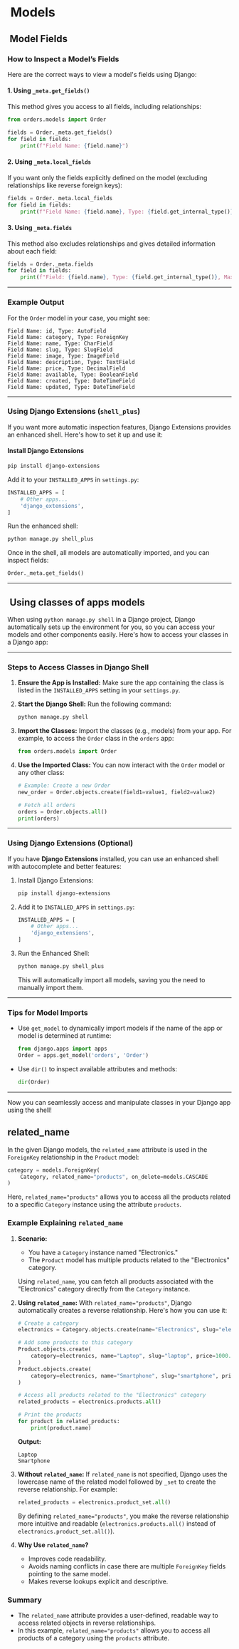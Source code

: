 #  Models

##  Model Fields

### **How to Inspect a Model’s Fields**

Here are the correct ways to view a model's fields using Django:

#### **1. Using `_meta.get_fields()`**

This method gives you access to all fields, including relationships:

```python
from orders.models import Order

fields = Order._meta.get_fields()
for field in fields:
    print(f"Field Name: {field.name}")
```

#### **2. Using `_meta.local_fields`**

If you want only the fields explicitly defined on the model (excluding relationships like reverse foreign keys):

```python
fields = Order._meta.local_fields
for field in fields:
    print(f"Field Name: {field.name}, Type: {field.get_internal_type()}")
```

#### **3. Using `_meta.fields`**

This method also excludes relationships and gives detailed information about each field:

```python
fields = Order._meta.fields
for field in fields:
    print(f"Field: {field.name}, Type: {field.get_internal_type()}, Max Length: {getattr(field, 'max_length', None)}")
```

---

### **Example Output**

For the `Order` model in your case, you might see:

```
Field Name: id, Type: AutoField
Field Name: category, Type: ForeignKey
Field Name: name, Type: CharField
Field Name: slug, Type: SlugField
Field Name: image, Type: ImageField
Field Name: description, Type: TextField
Field Name: price, Type: DecimalField
Field Name: available, Type: BooleanField
Field Name: created, Type: DateTimeField
Field Name: updated, Type: DateTimeField
```

---

### **Using Django Extensions (`shell_plus`)**

If you want more automatic inspection features, Django Extensions provides an enhanced shell. Here's how to set it up and use it:

#### Install Django Extensions

```bash
pip install django-extensions
```

Add it to your `INSTALLED_APPS` in `settings.py`:

```python
INSTALLED_APPS = [
    # Other apps...
    'django_extensions',
]
```

Run the enhanced shell:

```bash
python manage.py shell_plus
```

Once in the shell, all models are automatically imported, and you can inspect fields:

```python
Order._meta.get_fields()
```

---

##  Using classes of apps models

When using `python manage.py shell` in a Django project, Django automatically sets up the environment for you, so you can access your models and other components easily. Here's how to access your classes in a Django app:

---

### **Steps to Access Classes in Django Shell**

1. **Ensure the App is Installed:**
   Make sure the app containing the class is listed in the `INSTALLED_APPS` setting in your `settings.py`.

2. **Start the Django Shell:**
   Run the following command:

   ```bash
   python manage.py shell
   ```

3. **Import the Classes:**
   Import the classes (e.g., models) from your app. For example, to access the `Order` class in the `orders` app:

   ```python
   from orders.models import Order
   ```

4. **Use the Imported Class:**
   You can now interact with the `Order` model or any other class:

   ```python
   # Example: Create a new Order
   new_order = Order.objects.create(field1=value1, field2=value2)

   # Fetch all orders
   orders = Order.objects.all()
   print(orders)
   ```

---

### **Using Django Extensions (Optional)**

If you have **Django Extensions** installed, you can use an enhanced shell with autocomplete and better features:

1. Install Django Extensions:

   ```bash
   pip install django-extensions
   ```

2. Add it to `INSTALLED_APPS` in `settings.py`:

   ```python
   INSTALLED_APPS = [
       # Other apps...
       'django_extensions',
   ]
   ```

3. Run the Enhanced Shell:

   ```bash
   python manage.py shell_plus
   ```

   This will automatically import all models, saving you the need to manually import them.

---

### **Tips for Model Imports**

- Use `get_model` to dynamically import models if the name of the app or model is determined at runtime:

  ```python
  from django.apps import apps
  Order = apps.get_model('orders', 'Order')
  ```

- Use `dir()` to inspect available attributes and methods:

  ```python
  dir(Order)
  ```

---

Now you can seamlessly access and manipulate classes in your Django app using the shell!

## related_name

In the given Django models, the `related_name` attribute is used in the `ForeignKey` relationship in the `Product` model:

```python
category = models.ForeignKey(
    Category, related_name="products", on_delete=models.CASCADE
)
```

Here, `related_name="products"` allows you to access all the products related to a specific `Category` instance using the attribute `products`.

### Example Explaining `related_name`

1. **Scenario:**
   - You have a `Category` instance named "Electronics."
   - The `Product` model has multiple products related to the "Electronics" category.

   Using `related_name`, you can fetch all products associated with the "Electronics" category directly from the `Category` instance.

2. **Using `related_name`:**
   With `related_name="products"`, Django automatically creates a reverse relationship. Here's how you can use it:

   ```python
   # Create a category
   electronics = Category.objects.create(name="Electronics", slug="electronics")

   # Add some products to this category
   Product.objects.create(
       category=electronics, name="Laptop", slug="laptop", price=1000.00
   )
   Product.objects.create(
       category=electronics, name="Smartphone", slug="smartphone", price=500.00
   )

   # Access all products related to the "Electronics" category
   related_products = electronics.products.all()

   # Print the products
   for product in related_products:
       print(product.name)
   ```

   **Output:**

   ```
   Laptop
   Smartphone
   ```

3. **Without `related_name`:**
   If `related_name` is not specified, Django uses the lowercase name of the related model followed by `_set` to create the reverse relationship. For example:

   ```python
   related_products = electronics.product_set.all()
   ```

   By defining `related_name="products"`, you make the reverse relationship more intuitive and readable (`electronics.products.all()` instead of `electronics.product_set.all()`).

4. **Why Use `related_name`?**
   - Improves code readability.
   - Avoids naming conflicts in case there are multiple `ForeignKey` fields pointing to the same model.
   - Makes reverse lookups explicit and descriptive.

### Summary

- The `related_name` attribute provides a user-defined, readable way to access related objects in reverse relationships.
- In this example, `related_name="products"` allows you to access all products of a category using the `products` attribute.
